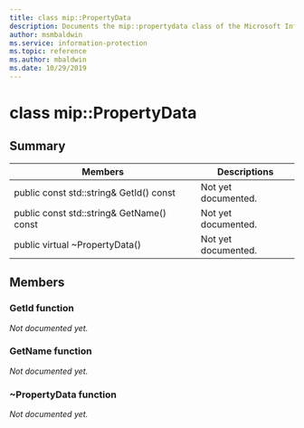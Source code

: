 ```yaml
---
title: class mip::PropertyData 
description: Documents the mip::propertydata class of the Microsoft Information Protection (MIP) SDK.
author: msmbaldwin
ms.service: information-protection
ms.topic: reference
ms.author: mbaldwin
ms.date: 10/29/2019
---
```


# class mip::PropertyData 
  
## Summary
 Members                        | Descriptions                                
--------------------------------|---------------------------------------------
public const std::string& GetId() const  | Not yet documented.
public const std::string& GetName() const  | Not yet documented.
public virtual ~PropertyData()  | Not yet documented.
  
## Members
  
### GetId function
_Not documented yet._

  
### GetName function
_Not documented yet._

  
### ~PropertyData function
_Not documented yet._
